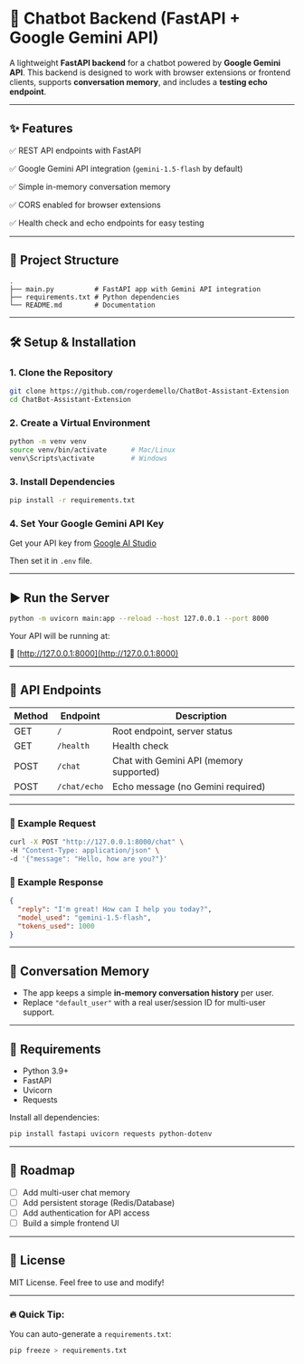 # 🚀 Chatbot Backend (FastAPI + Google Gemini API)

A lightweight **FastAPI backend** for a chatbot powered by **Google Gemini API**.
This backend is designed to work with browser extensions or frontend clients, supports **conversation memory**, and includes a **testing echo endpoint**.

---

## ✨ Features

✅ REST API endpoints with FastAPI

✅ Google Gemini API integration (`gemini-1.5-flash` by default)

✅ Simple in-memory conversation memory

✅ CORS enabled for browser extensions

✅ Health check and echo endpoints for easy testing


---

## 📂 Project Structure

```
.
├── main.py          # FastAPI app with Gemini API integration
├── requirements.txt # Python dependencies
└── README.md        # Documentation
```

---

## 🛠️ Setup & Installation

### 1. Clone the Repository

```bash
git clone https://github.com/rogerdemello/ChatBot-Assistant-Extension
cd ChatBot-Assistant-Extension
```

### 2. Create a Virtual Environment

```bash
python -m venv venv
source venv/bin/activate      # Mac/Linux
venv\Scripts\activate         # Windows
```

### 3. Install Dependencies

```bash
pip install -r requirements.txt
```

### 4. Set Your Google Gemini API Key

Get your API key from [Google AI Studio](https://aistudio.google.com/app/apikey)

Then set it in ```.env``` file.

---

## ▶️ Run the Server

```bash
python -m uvicorn main:app --reload --host 127.0.0.1 --port 8000
```

Your API will be running at:

📍 [http://127.0.0.1:8000](http://127.0.0.1:8000)

---

## 📡 API Endpoints

| Method | Endpoint     | Description                             |
| ------ | ------------ | --------------------------------------- |
| GET    | `/`          | Root endpoint, server status            |
| GET    | `/health`    | Health check                            |
| POST   | `/chat`      | Chat with Gemini API (memory supported) |
| POST   | `/chat/echo` | Echo message (no Gemini required)       |

---

### 🔹 Example Request

```bash
curl -X POST "http://127.0.0.1:8000/chat" \
-H "Content-Type: application/json" \
-d '{"message": "Hello, how are you?"}'
```

### 🔹 Example Response

```json
{
  "reply": "I'm great! How can I help you today?",
  "model_used": "gemini-1.5-flash",
  "tokens_used": 1000
}
```

---

## 🧠 Conversation Memory

* The app keeps a simple **in-memory conversation history** per user.
* Replace `"default_user"` with a real user/session ID for multi-user support.

---

## 📌 Requirements

* Python 3.9+
* FastAPI
* Uvicorn
* Requests

Install all dependencies:

```bash
pip install fastapi uvicorn requests python-dotenv
```

---

## 🚀 Roadmap

* [ ] Add multi-user chat memory
* [ ] Add persistent storage (Redis/Database)
* [ ] Add authentication for API access
* [ ] Build a simple frontend UI

---

## 📝 License

MIT License. Feel free to use and modify!

---

### 🔥 Quick Tip:

You can auto-generate a `requirements.txt`:

```bash
pip freeze > requirements.txt
```

